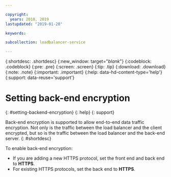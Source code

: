 ```yaml
---

copyright:
  years: 2018, 2019
lastupdated: "2019-01-28"

keywords: 

subcollection: loadbalancer-service

---
```


{:shortdesc: .shortdesc}
{:new_window: target="_blank_"}
{:codeblock: .codeblock}
{:pre: .pre}
{:screen: .screen}
{:tip: .tip}
{:download: .download}
{:note: .note}
{:important: .important}
{:help: data-hd-content-type='help'}
{:support: data-reuse='support'}

# Setting back-end encryption
{: #setting-backend-encryption}
{: help}
{: support}

Back-end encryption is supported to allow end-to-end data traffic encryption. Not only is the traffic between the load balancer and the client encrypted, but so is the traffic between the load balancer and the back-end server.
{: #shortdesc}

To enable back-end encryption:

* If you are adding a new HTTPS protocol, set the front end and back end to **HTTPS**.
* For existing HTTPS protocols, set the back end to **HTTPS**.
